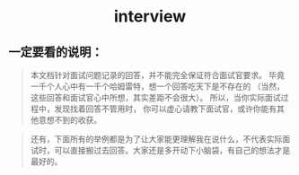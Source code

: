 # <center> interview </center>
## 一定要看的说明：

> 本文档针对面试问题记录的回答，并不能完全保证符合面试官要求。
> 毕竟一千个人心中有一千个哈姆雷特，想一个回答吃天下是不存在的
> （当然，这些回答和面试官心中所想，其实差距不会很大）。
> 所以，当你实际面试过程中，发现找着回答不管用时，
> 你可以虚心请教下面试官，或许你能有其他意想不到的收获。

> 还有，下面所有的举例都是为了让大家能更理解我在说什么，不代表实际面试时，可以直接搬过去回答。大家还是多开动下小脑袋，有自己的想法才是最好的。
